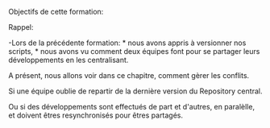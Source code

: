 
Objectifs de cette formation:

Rappel:

-Lors de la précédente formation: 
    * nous avons appris à versionner nos scripts,
    * nous avons vu comment deux équipes font pour se partager leurs développements en les centralisant.


A présent, nous allons voir dans ce chapitre, comment gèrer les conflits. 

Si une équipe oublie de repartir de la dernière version du Repository central.

Ou si des développements sont effectués de part et d'autres, en paralèlle, et doivent êtres resynchronisés pour êtres partagés.
